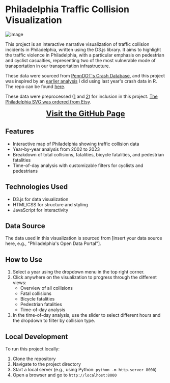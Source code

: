 # Philadelphia Traffic Collision Visualization

![image](https://github.com/user-attachments/assets/cf7eb463-880a-4a2a-a5cd-13037da0cbd4)

This project is an interactive narrative visualization of traffic collision incidents in Philadelphia, written using the D3.js library. It aims to highlight the traffic violence in Philadelphia, with a particular emphasis on pedestrian and cyclist casualties, representing two of the most vulnerable mode of transportation in our transportation infrastructure.

These data were sourced from [PennDOT's Crash Database](https://pennshare.maps.arcgis.com/apps/webappviewer/index.html?id=8fdbf046e36e41649bbfd9d7dd7c7e7e), and this project was inspired by an [earlier analysis](https://aseyedia.github.io/philly-crash-stats/code/phillyCrashStats.html) I did using last year's crash data in R. The repo can be found [here](https://github.com/aseyedia/philly-crash-stats). 

These data were preprocessed ([1](https://github.com/aseyedia/philly-crash-stats/blob/main/code/download_preprocess.R) and [2](https://github.com/aseyedia/philly-crash-stats/blob/main/code/export.R)) for inclusion in this project. [The Philadelphia SVG was ordered from Etsy](https://www.etsy.com/listing/1234225021/philadelphia-svg-street-map-philadelphia?ga_order=most_relevant&ga_search_type=all&ga_view_type=gallery&ga_search_query=Philadelphia+SVG+Street+Map&ref=sr_gallery-1-1&dd=1&content_source=d27f2d577b89f446df5bf21a2200de53d8a8df5b%253A1234225021&organic_search_click=1).

<p align="center">
  <a href="https://aseyedia.github.io/cs416-narrative-viz/" style="font-size: 24px; font-weight: bold;">Visit the GitHub Page</a>
</p>

## Features

- Interactive map of Philadelphia showing traffic collision data
- Year-by-year analysis from 2002 to 2023
- Breakdown of total collisions, fatalities, bicycle fatalities, and pedestrian fatalities
- Time-of-day analysis with customizable filters for cyclists and pedestrians

## Technologies Used

- D3.js for data visualization
- HTML/CSS for structure and styling
- JavaScript for interactivity

## Data Source

The data used in this visualization is sourced from [insert your data source here, e.g., "Philadelphia's Open Data Portal"].

## How to Use

1. Select a year using the dropdown menu in the top right corner.
2. Click anywhere on the visualization to progress through the different views:
   - Overview of all collisions
   - Fatal collisions
   - Bicycle fatalities
   - Pedestrian fatalities
   - Time-of-day analysis
3. In the time-of-day analysis, use the slider to select different hours and the dropdown to filter by collision type.

## Local Development

To run this project locally:

1. Clone the repository
2. Navigate to the project directory
3. Start a local server (e.g., using Python: `python -m http.server 8000`)
4. Open a browser and go to `http://localhost:8000`


